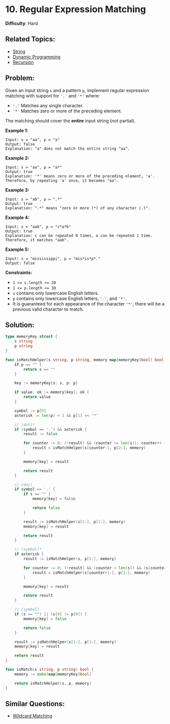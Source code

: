 # 10. Regular Expression Matching

**Difficulty**: Hard

## Related Topics:

- [String](https://leetcode.com/tag/string/)
- [Dynamic Programming](https://leetcode.com/tag/dynamic-programming/)
- [Recursion](https://leetcode.com/tag/recursion/)

## Problem:

Given an input string `s` and a pattern `p`, implement regular expression matching with support for `'.'` and `'*'` where:

- `'.'` Matches any single character.​​​​
- `'*'` Matches zero or more of the preceding element.

The matching should cover the **entire** input string (not partial).

**Example 1:**

```
Input: s = "aa", p = "a"
Output: false
Explanation: "a" does not match the entire string "aa".
```

**Example 2:**

```
Input: s = "aa", p = "a*"
Output: true
Explanation: '*' means zero or more of the preceding element, 'a'. Therefore, by repeating 'a' once, it becomes "aa".
```

**Example 3:**

```
Input: s = "ab", p = ".*"
Output: true
Explanation: ".*" means "zero or more (*) of any character (.)".
```

**Example 4:**

```
Input: s = "aab", p = "c*a*b"
Output: true
Explanation: c can be repeated 0 times, a can be repeated 1 time. Therefore, it matches "aab".
```

**Example 5:**

```
Input: s = "mississippi", p = "mis*is*p*."
Output: false
```

**Constraints:**

- `1 <= s.length <= 20`
- `1 <= p.length <= 30`
- `s` contains only lowercase English letters.
- `p` contains only lowercase English letters, `'.'`, and `'*'`.
- It is guaranteed for each appearance of the character `'*'`, there will be a previous valid character to match.

## Solution:

```go
type memoryKey struct {
	s string
	p string
}

func isMatchHelper(s string, p string, memory map[memoryKey]bool) bool {
	if p == "" {
		return s == ""
	}

	key := memoryKey{s: s, p: p}

	if value, ok := memory[key]; ok {
		return value
	}

	symbol := p[0]
	asterisk := len(p) > 1 && p[1] == '*'

	// (dot)*
	if (symbol == '.') && asterisk {
		result := false

		for counter := 0; (!result) && (counter <= len(s)); counter++ {
			result = isMatchHelper(s[counter:], p[2:], memory)
		}

		memory[key] = result

		return result
	}

	// (dot)
	if symbol == '.' {
		if s == "" {
			memory[key] = false

			return false
		}

		result := isMatchHelper(s[1:], p[1:], memory)
		memory[key] = result

		return result
	}

	// (symbol)*
	if asterisk {
		result := isMatchHelper(s, p[2:], memory)

		for counter := 0; (!result) && (counter < len(s)) && (s[counter] == symbol); counter++ {
			result = isMatchHelper(s[counter+1:], p[2:], memory)
		}

		memory[key] = result

		return result
	}

	// (symbol)
	if (s == "") || (s[0] != p[0]) {
		memory[key] = false

		return false
	}

	result := isMatchHelper(s[1:], p[1:], memory)
	memory[key] = result

	return result
}

func isMatch(s string, p string) bool {
	memory := make(map[memoryKey]bool)

	return isMatchHelper(s, p, memory)
}
```

## Similar Questions:

- [Wildcard Matching](https://github.com/ju-popov/leetcode.com/tree/main/problems/wildcard-matching/)

